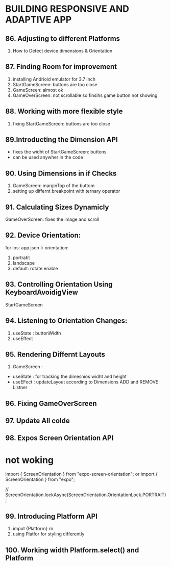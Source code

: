 # BUILDING RESPONSIVE AND ADAPTIVE APP

## 86. Adjusting to different Platforms

1. How to Detect device dimensions & Orientation

## 87. Finding Room for improvement

1. installing Andrioid emulator for 3.7 inch
2. StartGameScreen: buttons are too close
3. GameScreen: almost ok
4. GameOverScreen: not scrollable so finsihs game button not showing

## 88. Working with more flexible style

1. fixing StartGameScreen: buttons are too close

## 89.Introducting the Dimension API

- fixes the widht of StartGameScreen: buttons
- can be used anywher in the code

## 90. Using Dimensions in if Checks

1. GameScreen: marginTop of the buttom
2. setting up differnt breakpoint with ternary operator

## 91. Calculating Sizes Dynamicly

GameOverScreen: fixes the image and scroll

## 92. Device Orientation:

for ios:
app.json-> orientation:

1. portratit
2. landscape
3. default: rotate enable

## 93. Controlling Orientation Using KeyboardAvoidigView

StartGameScreen

<KeyboardAvoidingView behavior="padding">
 
## 94. Listening to Orientation Changes:
1. useState : buttonWidth
2. useEffect

## 95. Rendering Differnt Layouts

1. GameScreen :

- useState : for tracking the dimesnios widht and height
- useEFect : updateLayout according to Dimensions ADD and REMOVE Listner

## 96. Fixing GameOverScreen

## 97. Update All colde

## 98. Expos Screen Orientation API

# not woking

import { ScreenOrientation } from "expo-screen-orientation";
or
import { ScreenOrientation } from "expo";

// ScreenOrientation.lockAsync(ScreenOrientation.OrientationLock.PORTRAIT);

## 99. Introducing Platform API

1. impot {Platform} rn
2. using Platfor for styling differently

## 100. Working width Platform.select() and Platform
